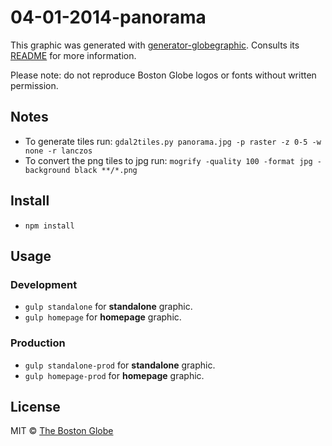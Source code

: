 # 04-01-2014-panorama

This graphic was generated with [generator-globegraphic](https://github.com/BostonGlobe/generator-globegraphic). Consults its [README](https://github.com/BostonGlobe/generator-globegraphic) for more information.

Please note: do not reproduce Boston Globe logos or fonts without written permission.

## Notes

- To generate tiles run: `gdal2tiles.py panorama.jpg -p raster -z 0-5 -w none -r lanczos`
- To convert the png tiles to jpg run: `mogrify -quality 100 -format jpg -background black **/*.png`

## Install

- `npm install`

## Usage

### Development

- `gulp standalone` for **standalone** graphic.
- `gulp homepage` for **homepage** graphic.

### Production

- `gulp standalone-prod` for **standalone** graphic.
- `gulp homepage-prod` for **homepage** graphic.

## License

MIT © [The Boston Globe](http://github.com/BostonGlobe)